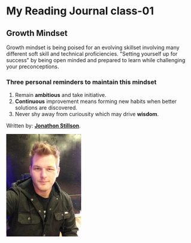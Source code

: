 # My Reading Journal class-01

## Growth Mindset

Growth mindset is being poised for an evolving skillset involving many different soft skill and technical proficiencies.
"Setting yourself up for success" by being open minded and prepared to learn while challenging your preconceptions.

### Three personal reminders to maintain this mindset

1. Remain **ambitious** and take initiative.
2. **Continuous** improvement means forming new habits when better solutions are discovered.
3. Never shy away from curiousity which may drive **wisdom**.

Written by: [**Jonathon Stillson**](https://www.github.com/Navelfuzz77).

![Picture](IMG_1.jpg)